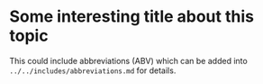 # Some interesting title about this topic

This could include abbreviations (ABV) which can be added into `../../includes/abbreviations.md` for details.
